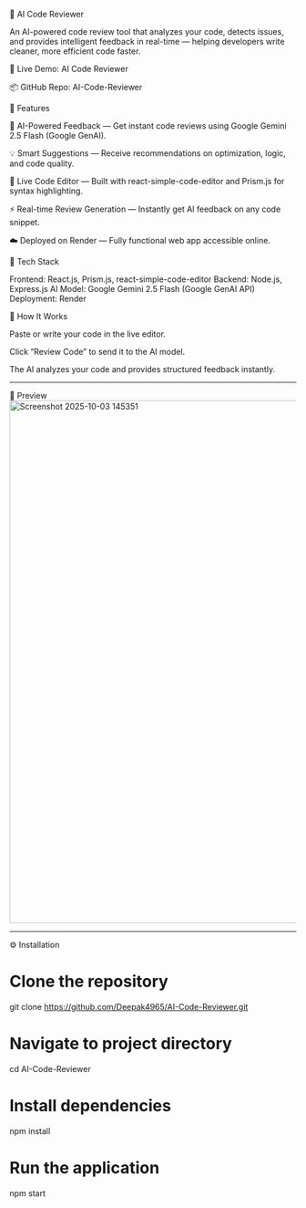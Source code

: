 🧠 AI Code Reviewer

An AI-powered code review tool that analyzes your code, detects issues, and provides intelligent feedback in real-time — helping developers write cleaner, more efficient code faster.

🔗 Live Demo: AI Code Reviewer

📦 GitHub Repo: AI-Code-Reviewer

🚀 Features

🤖 AI-Powered Feedback — Get instant code reviews using Google Gemini 2.5 Flash (Google GenAI).

💡 Smart Suggestions — Receive recommendations on optimization, logic, and code quality.


🎨 Live Code Editor — Built with react-simple-code-editor and Prism.js for syntax highlighting.

⚡ Real-time Review Generation — Instantly get AI feedback on any code snippet.

☁️ Deployed on Render — Fully functional web app accessible online.

🧩 Tech Stack

Frontend: React.js, Prism.js, react-simple-code-editor
Backend: Node.js, Express.js
AI Model: Google Gemini 2.5 Flash (Google GenAI API)
Deployment: Render

🧠 How It Works

Paste or write your code in the live editor.

Click “Review Code” to send it to the AI model.

The AI analyzes your code and provides structured feedback instantly.

---
📸 Preview
<img width="1342" height="917" alt="Screenshot 2025-10-03 145351" src="https://github.com/user-attachments/assets/37ab19ec-b709-4dba-a6a2-b2b455961628" />

---
⚙️ Installation
# Clone the repository
git clone https://github.com/Deepak4965/AI-Code-Reviewer.git

# Navigate to project directory
cd AI-Code-Reviewer

# Install dependencies
npm install

# Run the application
npm start
